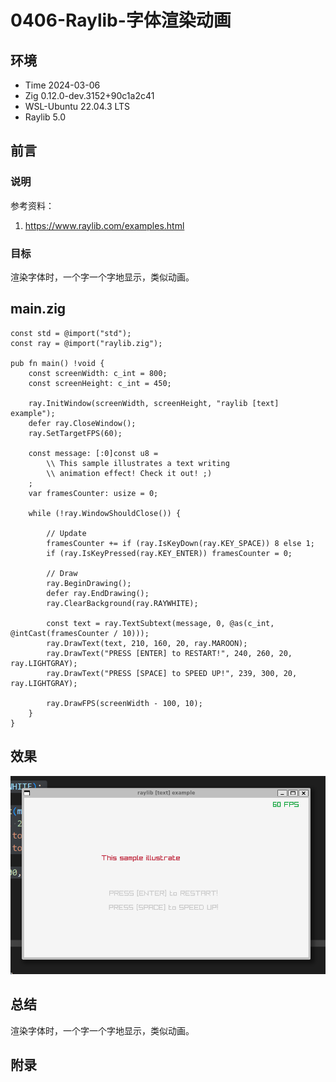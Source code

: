 # 0406-Raylib-字体渲染动画

## 环境

- Time 2024-03-06
- Zig 0.12.0-dev.3152+90c1a2c41
- WSL-Ubuntu 22.04.3 LTS
- Raylib 5.0

## 前言

### 说明

参考资料：

1. <https://www.raylib.com/examples.html>

### 目标

渲染字体时，一个字一个字地显示，类似动画。

## main.zig

```zig
const std = @import("std");
const ray = @import("raylib.zig");

pub fn main() !void {
    const screenWidth: c_int = 800;
    const screenHeight: c_int = 450;

    ray.InitWindow(screenWidth, screenHeight, "raylib [text] example");
    defer ray.CloseWindow();
    ray.SetTargetFPS(60);

    const message: [:0]const u8 =
        \\ This sample illustrates a text writing
        \\ animation effect! Check it out! ;)
    ;
    var framesCounter: usize = 0;

    while (!ray.WindowShouldClose()) {

        // Update
        framesCounter += if (ray.IsKeyDown(ray.KEY_SPACE)) 8 else 1;
        if (ray.IsKeyPressed(ray.KEY_ENTER)) framesCounter = 0;

        // Draw
        ray.BeginDrawing();
        defer ray.EndDrawing();
        ray.ClearBackground(ray.RAYWHITE);

        const text = ray.TextSubtext(message, 0, @as(c_int, @intCast(framesCounter / 10)));
        ray.DrawText(text, 210, 160, 20, ray.MAROON);
        ray.DrawText("PRESS [ENTER] to RESTART!", 240, 260, 20, ray.LIGHTGRAY);
        ray.DrawText("PRESS [SPACE] to SPEED UP!", 239, 300, 20, ray.LIGHTGRAY);

        ray.DrawFPS(screenWidth - 100, 10);
    }
}
```

## 效果

![字体动画][1]

## 总结

渲染字体时，一个字一个字地显示，类似动画。

[1]: images/raylib-text-animation.png

## 附录

